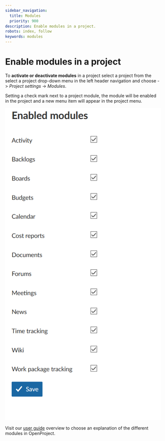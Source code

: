```yaml
---
sidebar_navigation:
  title: Modules
  priority: 900
description: Enable modules in a project.
robots: index, follow
keywords: modules
---
```

# Enable modules in a project

To **activate or deactivate modules** in a project select a project from the select a project drop-down menu in the left header navigation and choose -> *Project settings* -> *Modules*.

Setting a check mark next to a project module, the module will be enabled in the project and a new menu item will appear in the project menu.

![enable modules](image-20200127135759829.png)

Visit our [user guide](../../) overview to choose an explanation of the different modules in OpenProject.

